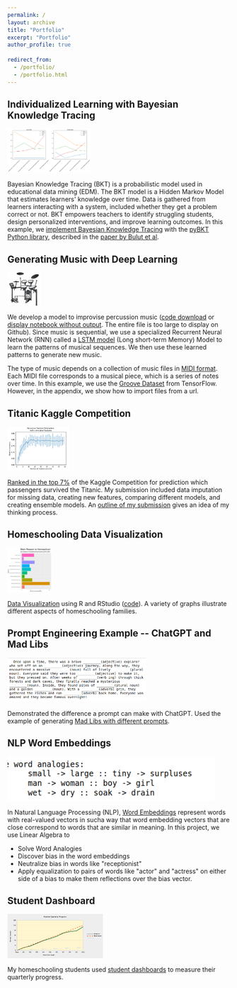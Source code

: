 ```yaml
---
permalink: /
layout: archive
title: "Portfolio"
excerpt: "Portfolio"
author_profile: true

redirect_from: 
  - /portfolio/
  - /portfolio.html
---
```


Individualized Learning with Bayesian Knowledge Tracing
-----

<img height="100" src="/images/BKT.png">

Bayesian Knowledge Tracing (BKT) is a probabilistic model used in educational data mining (EDM).  The BKT model is a Hidden Markov Model that estimates learners' knowledge over time.  Data is gathered from learners interacting with a system, included whether they get a problem correct or not.  BKT empowers teachers to identify struggling students, design personalized interventions, and improve learning outcomes.  In this example, we [implement Bayesian Knowledge Tracing](https://github.com/JennySteichen/JennySteichen.github.io/blob/master/_portfolio/BayesianKnowledgeTracing.ipynb) with the [pyBKT Python library](https://pypi.org/project/pyBKT/), described in the [paper by Bulut et al](https://www.mdpi.com/2624-8611/5/3/50/htm).

Generating Music with Deep Learning
-----
<img height="75" src="/images/drumkit.jpg">

We develop a model to improvise  percussion music ([code download](https://github.com/JennySteichen/JennySteichen.github.io/blob/master/_portfolio/ImprovisePercussionMusic.ipynb) or [display notebook without output](https://github.com/JennySteichen/JennySteichen.github.io/blob/master/_portfolio/ImprovisePercussionMusicWithoutOutput.ipynb). The entire file is too large to display on Github).  Since music is sequential, we use a specialized Recurrent Neural Network (RNN) called a [LSTM model](https://en.wikipedia.org/wiki/Long_short-term_memory) (Long short-term Memory) Model to learn the patterns of musical sequences.  We then use these learned patterns to generate new music. 

The type of music depends on a collection of music files in [MIDI format](https://en.wikipedia.org/wiki/MIDI).  Each MIDI file corresponds to a musical piece, which is a series of notes over time.  In this example, we use the [Groove Dataset](https://www.tensorflow.org/datasets/catalog/groove) from TensorFlow.  However, in the appendix, we show how to import files from a url.

Titanic Kaggle Competition
----

<img height="100" src="/images/titanic_feature_elimination.png">

[Ranked in the top 7%](https://www.kaggle.com/competitions/titanic/leaderboard) of the Kaggle Competition for prediction which passengers survived the Titanic.  My submission included data imputation for missing data, creating new features, comparing different models, and creating ensemble models.  An [outline of my submission](https://github.com/JennySteichen/JennySteichen.github.io/blob/master/_portfolio/TitanicPredictionNotebook.ipynb) gives an idea of my thinking process.

Homeschooling Data Visualization
----

<img height="100" src="/images/homeschooling_reasons.png">

[Data Visualization](https://github.com/JennySteichen/JennySteichen.github.io/blob/master/_portfolio/HomeschoolingExploration.html) using R and RStudio ([code](https://github.com/JennySteichen/JennySteichen.github.io/blob/master/_portfolio/HomeschoolingExploration.Rmd)).  A variety of graphs illustrate different aspects of homeschooling families.

Prompt Engineering Example -- ChatGPT and Mad Libs
------

<img height="100" src="/images/MadLibGenerated.png">

Demonstrated the difference a prompt can make with ChatGPT.  Used the example of generating [Mad Libs with different prompts](https://github.com/JennySteichen/JennySteichen.github.io/blob/master/_portfolio/ChatGPT_MadLib_Generator.ipynb).

NLP Word Embeddings
------

<img height="100" src="/images/word_analogies.png">

In Natural Language Processing (NLP),  [Word Embeddings](https://github.com/JennySteichen/JennySteichen.github.io/blob/master/_portfolio/WordEmbeddings.ipynb) represent words with real-valued vectors in sucha way that word embedding vectors that are close correspond to words that are similar in meaning. In this project, we use Linear Algebra to 
- Solve Word Analogies
- Discover bias in the word embeddings
- Neutralize bias in words like "receptionist"
- Apply equalization to pairs of words like "actor" and "actress" on either side of a bias to make them reflections over the bias vector.

Student Dashboard
------

<img height="100" src="/images/student_dashboard.png">

My homeschooling students used [student dashboards](https://github.com/JennySteichen/JennySteichen.github.io/blob/master/_portfolio/Student%20Dashboard.xlsx) to measure their quarterly progress.


